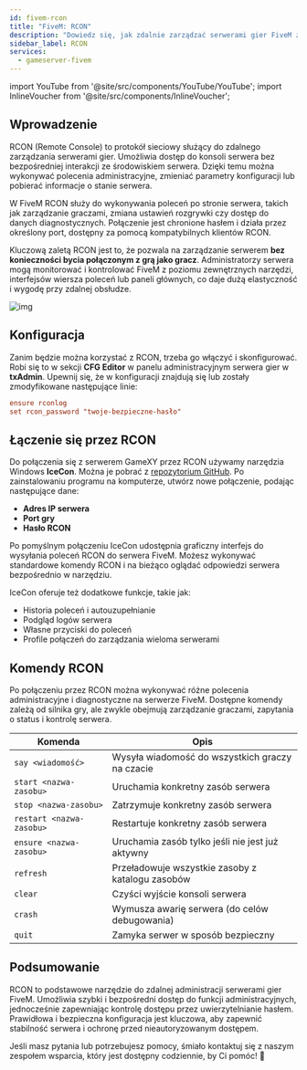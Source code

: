 ```yaml
---
id: fivem-rcon
title: "FiveM: RCON"
description: "Dowiedz się, jak zdalnie zarządzać serwerami gier FiveM za pomocą RCON, aby mieć elastyczną kontrolę i monitoring serwera → Sprawdź teraz"
sidebar_label: RCON
services:
  - gameserver-fivem
---
```


import YouTube from '@site/src/components/YouTube/YouTube';
import InlineVoucher from '@site/src/components/InlineVoucher';

## Wprowadzenie

RCON (Remote Console) to protokół sieciowy służący do zdalnego zarządzania serwerami gier. Umożliwia dostęp do konsoli serwera bez bezpośredniej interakcji ze środowiskiem serwera. Dzięki temu można wykonywać polecenia administracyjne, zmieniać parametry konfiguracji lub pobierać informacje o stanie serwera.

W FiveM RCON służy do wykonywania poleceń po stronie serwera, takich jak zarządzanie graczami, zmiana ustawień rozgrywki czy dostęp do danych diagnostycznych. Połączenie jest chronione hasłem i działa przez określony port, dostępny za pomocą kompatybilnych klientów RCON.

Kluczową zaletą RCON jest to, że pozwala na zarządzanie serwerem **bez konieczności bycia połączonym z grą jako gracz**. Administratorzy serwera mogą monitorować i kontrolować FiveM z poziomu zewnętrznych narzędzi, interfejsów wiersza poleceń lub paneli głównych, co daje dużą elastyczność i wygodę przy zdalnej obsłudze.

![img](https://screensaver01.zap-hosting.com/index.php/s/iEAHnZ6FnQdWn7e/preview)

<InlineVoucher />

## Konfiguracja

Zanim będzie można korzystać z RCON, trzeba go włączyć i skonfigurować. Robi się to w sekcji **CFG Editor** w panelu administracyjnym serwera gier w **txAdmin**. Upewnij się, że w konfiguracji znajdują się lub zostały zmodyfikowane następujące linie:

```cfg
ensure rconlog
set rcon_password "twoje-bezpieczne-hasło"
```



## Łączenie się przez RCON

Do połączenia się z serwerem GameXY przez RCON używamy narzędzia Windows **IceCon**. Można je pobrać z [repozytorium GitHub](https://github.com/icedream/icecon). Po zainstalowaniu programu na komputerze, utwórz nowe połączenie, podając następujące dane:

- **Adres IP serwera**  
- **Port gry**
- **Hasło RCON**

Po pomyślnym połączeniu IceCon udostępnia graficzny interfejs do wysyłania poleceń RCON do serwera FiveM. Możesz wykonywać standardowe komendy RCON i na bieżąco oglądać odpowiedzi serwera bezpośrednio w narzędziu.

IceCon oferuje też dodatkowe funkcje, takie jak:

- Historia poleceń i autouzupełnianie  
- Podgląd logów serwera  
- Własne przyciski do poleceń  
- Profile połączeń do zarządzania wieloma serwerami



## Komendy RCON

Po połączeniu przez RCON można wykonywać różne polecenia administracyjne i diagnostyczne na serwerze FiveM. Dostępne komendy zależą od silnika gry, ale zwykle obejmują zarządzanie graczami, zapytania o status i kontrolę serwera.

| Komenda                   | Opis                                               |
| ------------------------- | ------------------------------------------------- |
| `say <wiadomość>`         | Wysyła wiadomość do wszystkich graczy na czacie  |
| `start <nazwa-zasobu>`    | Uruchamia konkretny zasób serwera                  |
| `stop <nazwa-zasobu>`     | Zatrzymuje konkretny zasób serwera                  |
| `restart <nazwa-zasobu>`  | Restartuje konkretny zasób serwera                  |
| `ensure <nazwa-zasobu>`   | Uruchamia zasób tylko jeśli nie jest już aktywny   |
| `refresh`                 | Przeładowuje wszystkie zasoby z katalogu zasobów   |
| `clear`                   | Czyści wyjście konsoli serwera                      |
| `crash`                   | Wymusza awarię serwera (do celów debugowania)      |
| `quit`                    | Zamyka serwer w sposób bezpieczny                   |



## Podsumowanie

RCON to podstawowe narzędzie do zdalnej administracji serwerami gier FiveM. Umożliwia szybki i bezpośredni dostęp do funkcji administracyjnych, jednocześnie zapewniając kontrolę dostępu przez uwierzytelnianie hasłem. Prawidłowa i bezpieczna konfiguracja jest kluczowa, aby zapewnić stabilność serwera i ochronę przed nieautoryzowanym dostępem.

Jeśli masz pytania lub potrzebujesz pomocy, śmiało kontaktuj się z naszym zespołem wsparcia, który jest dostępny codziennie, by Ci pomóc! 🙂

<InlineVoucher />